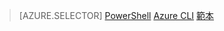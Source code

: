 > [AZURE.SELECTOR]
>[PowerShell](virtual-network-create-udr-arm-ps.md)
>[Azure CLI](virtual-network-create-udr-arm-cli.md)
>[範本](virtual-network-create-udr-arm-template.md)





